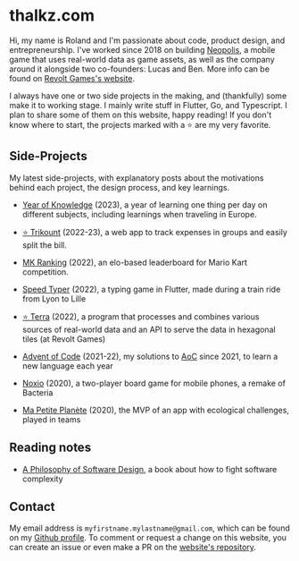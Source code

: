 # thalkz.com

Hi, my name is Roland and I'm passionate about code, product design, and entrepreneurship. I've worked since 2018 on building [Neopolis](https://neopolis.io), a mobile game that uses real-world data as game assets, as well as the company around it alongside two co-founders: Lucas and Ben. More info can be found on [Revolt Games's website](https://revoltgames.io).

I always have one or two side projects in the making, and (thankfully) some make it to working stage. I mainly write stuff in Flutter, Go, and Typescript. I plan to share some of them on this website, happy reading! If you don't know where to start, the projects marked with a ⭐️ are my very favorite.

## Side-Projects

My latest side-projects, with explanatory posts about the motivations behind each project, the design process, and key learnings.

* [Year of Knowledge](/pages/year_of_knowledge) (2023), a year of learning one thing per day on different subjects, including learnings when traveling in Europe.

* [⭐️ Trikount](/pages/trikount) (2022-23), a web app to track expenses in groups and easily split the bill.

* [MK Ranking](/pages/mk_ranking) (2022), an elo-based leaderboard for Mario Kart competition.

* [Speed Typer](/pages/speed_typer) (2022), a typing game in Flutter, made during a train ride from Lyon to Lille

* [⭐️ Terra](/pages/terra) (2022), a program that processes and combines various sources of real-world data and an API to serve the data in hexagonal tiles (at Revolt Games)

* [Advent of Code](/pages/advent_of_code) (2021-22), my solutions to [AoC](https://adventofcode.com) since 2021, to learn a new language each year

* [Noxio](/pages/noxio) (2020), a two-player board game for mobile phones, a remake of Bacteria

* [Ma Petite Planète](/pages/ma_petite_planete) (2020), the MVP of an app with ecological challenges, played in teams

## Reading notes

* [A Philosophy of Software Design](/pages/philosophy_of_software_design.md), a book about how to fight software complexity

## Contact

My email address is `myfirstname.mylastname@gmail.com`, which can be found on my [Github profile](https://github.com/thalkz). To comment or request a change on this website, you can create an issue or even make a PR on the [website's repository](https://github.com/thalkz/blog).